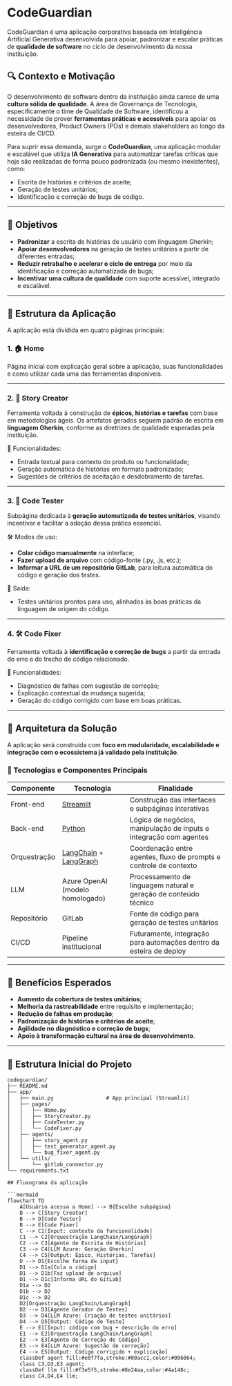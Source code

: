 # CodeGuardian

CodeGuardian é uma aplicação corporativa baseada em Inteligência Artificial Generativa desenvolvida para apoiar, padronizar e escalar práticas de **qualidade de software** no ciclo de desenvolvimento da nossa instituição.

## 🔍 Contexto e Motivação

O desenvolvimento de software dentro da instituição ainda carece de uma **cultura sólida de qualidade**. A área de Governança de Tecnologia, especificamente o time de Qualidade de Software, identificou a necessidade de prover **ferramentas práticas e acessíveis** para apoiar os desenvolvedores, Product Owners (POs) e demais stakeholders ao longo da esteira de CI/CD.

Para suprir essa demanda, surge o **CodeGuardian**, uma aplicação modular e escalável que utiliza **IA Generativa** para automatizar tarefas críticas que hoje são realizadas de forma pouco padronizada (ou mesmo inexistentes), como:

- Escrita de histórias e critérios de aceite;
- Geração de testes unitários;
- Identificação e correção de bugs de código.

---

## 🎯 Objetivos

- **Padronizar** a escrita de histórias de usuário com linguagem Gherkin;
- **Apoiar desenvolvedores** na geração de testes unitários a partir de diferentes entradas;
- **Reduzir retrabalho e acelerar o ciclo de entrega** por meio da identificação e correção automatizada de bugs;
- **Incentivar uma cultura de qualidade** com suporte acessível, integrado e escalável.

---

## 🧩 Estrutura da Aplicação

A aplicação está dividida em quatro páginas principais:

### 1. 🏠 Home
Página inicial com explicação geral sobre a aplicação, suas funcionalidades e como utilizar cada uma das ferramentas disponíveis.

---

### 2. 🧱 Story Creator
Ferramenta voltada à construção de **épicos, histórias e tarefas** com base em metodologias ágeis. Os artefatos gerados seguem padrão de escrita em **linguagem Gherkin**, conforme as diretrizes de qualidade esperadas pela instituição.

📌 Funcionalidades:
- Entrada textual para contexto do produto ou funcionalidade;
- Geração automática de histórias em formato padronizado;
- Sugestões de critérios de aceitação e desdobramento de tarefas.

---

### 3. 🧪 Code Tester
Subpágina dedicada à **geração automatizada de testes unitários**, visando incentivar e facilitar a adoção dessa prática essencial.

🛠️ Modos de uso:
- **Colar código manualmente** na interface;
- **Fazer upload de arquivo** com código-fonte (.py, .js, etc.);
- **Informar a URL de um repositório GitLab**, para leitura automática do código e geração dos testes.

📌 Saída:
- Testes unitários prontos para uso, alinhados às boas práticas da linguagem de origem do código.

---

### 4. 🛠️ Code Fixer
Ferramenta voltada à **identificação e correção de bugs** a partir da entrada do erro e do trecho de código relacionado.

📌 Funcionalidades:
- Diagnóstico de falhas com sugestão de correção;
- Explicação contextual da mudança sugerida;
- Geração do código corrigido com base em boas práticas.

---

## 🧱 Arquitetura da Solução

A aplicação será construída com **foco em modularidade, escalabilidade e integração com o ecossistema já validado pela instituição**.

### 🔗 Tecnologias e Componentes Principais

| Componente     | Tecnologia                             | Finalidade                                                                 |
|----------------|-----------------------------------------|---------------------------------------------------------------------------|
| Front-end      | [Streamlit](https://streamlit.io)       | Construção das interfaces e subpáginas interativas                       |
| Back-end       | [Python](https://www.python.org)        | Lógica de negócios, manipulação de inputs e integração com agentes       |
| Orquestração   | [LangChain](https://www.langchain.com) + [LangGraph](https://docs.langchain.com/langgraph) | Coordenação entre agentes, fluxo de prompts e controle de contexto |
| LLM            | Azure OpenAI (modelo homologado)        | Processamento de linguagem natural e geração de conteúdo técnico         |
| Repositório    | GitLab                                  | Fonte de código para geração de testes unitários                         |
| CI/CD          | Pipeline institucional                  | Futuramente, integração para automações dentro da esteira de deploy      |

---

## 🚀 Benefícios Esperados

- **Aumento da cobertura de testes unitários**;
- **Melhoria da rastreabilidade** entre requisito e implementação;
- **Redução de falhas em produção**;
- **Padronização de histórias e critérios de aceite**;
- **Agilidade no diagnóstico e correção de bugs**;
- **Apoio à transformação cultural na área de desenvolvimento**.

---

## 📁 Estrutura Inicial do Projeto

```plaintext
codeguardian/
├── README.md
├── app/
│   ├── main.py                 # App principal (Streamlit)
│   ├── pages/
│   │   ├── Home.py
│   │   ├── StoryCreator.py
│   │   ├── CodeTester.py
│   │   └── CodeFixer.py
│   ├── agents/
│   │   ├── story_agent.py
│   │   ├── test_generator_agent.py
│   │   └── bug_fixer_agent.py
│   └── utils/
│       └── gitlab_connector.py
└── requirements.txt

## Fluxograma da aplicação

```mermaid
flowchart TD
    A[Usuário acessa a Home] --> B{Escolhe subpágina}
    B --> C[Story Creator]
    B --> D[Code Tester]
    B --> E[Code Fixer]
    C --> C1[Input: contexto da funcionalidade]
    C1 --> C2[Orquestração LangChain/LangGraph]
    C2 --> C3[Agente de Escrita de Histórias]
    C3 --> C4[LLM Azure: Geração Gherkin]
    C4 --> C5[Output: Épico, Histórias, Tarefas]
    D --> D1{Escolhe forma de input}
    D1 --> D1a[Cola o código]
    D1 --> D1b[Faz upload de arquivo]
    D1 --> D1c[Informa URL do GitLab]
    D1a --> D2
    D1b --> D2
    D1c --> D2
    D2[Orquestração LangChain/LangGraph]
    D2 --> D3[Agente Gerador de Testes]
    D3 --> D4[LLM Azure: Criação de testes unitários]
    D4 --> D5[Output: Código de Teste]
    E --> E1[Input: código com bug + descrição do erro]
    E1 --> E2[Orquestração LangChain/LangGraph]
    E2 --> E3[Agente de Correção de Código]
    E3 --> E4[LLM Azure: Sugestão de correção]
    E4 --> E5[Output: Código corrigido + explicação]
    classDef agent fill:#e0f7fa,stroke:#00acc1,color:#006064;
    class C3,D3,E3 agent;
    classDef llm fill:#f3e5f5,stroke:#8e24aa,color:#4a148c;
    class C4,D4,E4 llm;

